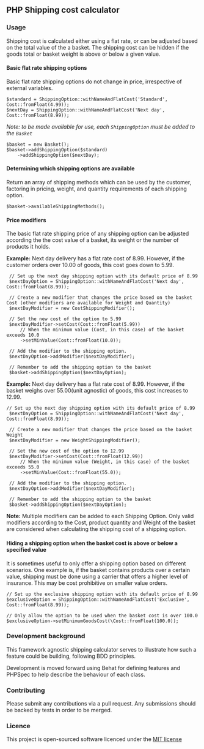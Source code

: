## PHP Shipping cost calculator

### Usage

Shipping cost is calculated either using a flat rate, or can be adjusted based on the total value of the a basket.
The shipping cost can be hidden if the goods total or basket weight is above or below a given value.

#### Basic flat rate shipping options

Basic flat rate shipping options do not change in price, irrespective of external variables.

    $standard = ShippingOption::withNameAndFlatCost('Standard', Cost::fromFloat(4.99));
    $nextDay = ShippingOption::withNameAndFlatCost('Next day', Cost::fromFloat(8.99));

*Note: to be made available for use, each ```ShippingOption``` must be added to the ```Basket```*

    $basket = new Basket();
    $basket->addShippingOption($standard)
        ->addShippingOption($nextDay);
    
    
#### Determining which shipping options are available

Return an array of shipping methods which can be used by the customer, factoring in pricing, weight, and quantity 
requirements of each shipping option.

    $basket->availableShippingMethods();
        
#### Price modifiers

The basic flat rate shipping price of any shipping option can be adjusted according the the cost value of a basket, 
its weight or the number of products it holds.

**Example:** Next day delivery has a flat rate cost of 8.99. However, if the customer orders over 10.00 of goods, this cost goes down to 5.99.
     
     // Set up the next day shipping option with its default price of 8.99
     $nextDayOption = ShippingOption::withNameAndFlatCost('Next day', Cost::fromFloat(8.99));
     
     // Create a new modifier that changes the price based on the basket Cost (other modifiers are available for Weight and Quantity)
     $nextDayModifier = new CostShippingModifier();
    
     // Set the new cost of the option to 5.99
     $nextDayModifier->setCost(Cost::fromFloat(5.99))
         // When the minimum value (Cost, in this case) of the basket exceeds 10.0 
         ->setMinValue(Cost::fromFloat(10.0));
     
     // Add the modifier to the shipping option.
     $nextDayOption->addModifier($nextDayModifier);
     
     // Remember to add the shipping option to the basket
     $basket->addShippingOption($nextDayOption);

**Example:** Next day delivery has a flat rate cost of 8.99. However, if the basket weighs over 55.00(unit agnostic) of goods, this cost increases to 12.99.

    // Set up the next day shipping option with its default price of 8.99
     $nextDayOption = ShippingOption::withNameAndFlatCost('Next day', Cost::fromFloat(8.99));
     
     // Create a new modifier that changes the price based on the basket Weight
     $nextDayModifier = new WeightShippingModifier();
    
     // Set the new cost of the option to 12.99
     $nextDayModifier->setCost(Cost::fromFloat(12.99))
         // When the minimum value (Weight, in this case) of the basket exceeds 55.0 
         ->setMinValue(Cost::fromFloat(55.0));
     
     // Add the modifier to the shipping option.
     $nextDayOption->addModifier($nextDayModifier);
     
     // Remember to add the shipping option to the basket
     $basket->addShippingOption($nextDayOption);

**Note:** Multiple modifiers can be added to each Shipping Option. Only valid modifiers according to the Cost, 
product quantity and Weight of the basket are considered when calculating the shipping cost of a shipping option.

#### Hiding a shipping option when the basket cost is above or below a specified value 

It is sometimes useful to only offer a shipping option based on different scenarios. One example is, if the basket contains 
products over a certain value, shipping must be done using a carrier that offers a higher level of insurance. This may be cost prohibitive on smaller value orders.

    // Set up the exclusive shipping option with its default price of 8.99
    $exclusiveOption = ShippingOption::withNameAndFlatCost('Exclusive', Cost::fromFloat(8.99));
    
    // Only allow the option to be used when the basket cost is over 100.0
    $exclusiveOption->setMinimumGoodsCost(\Cost::fromFloat(100.0));


### Development background

This framework agnostic shipping calculator serves to illustrate how such a feature could be building, following 
BDD principles.

Development is moved forward using Behat for defining features and PHPSpec to help describe the behaviour of each class.

### Contributing

Please submit any contributions via a pull request. Any submissions should be backed by tests in order to be merged.

### Licence

This project is open-sourced software licenced under the [MIT license](http://opensource.org/licenses/MIT)